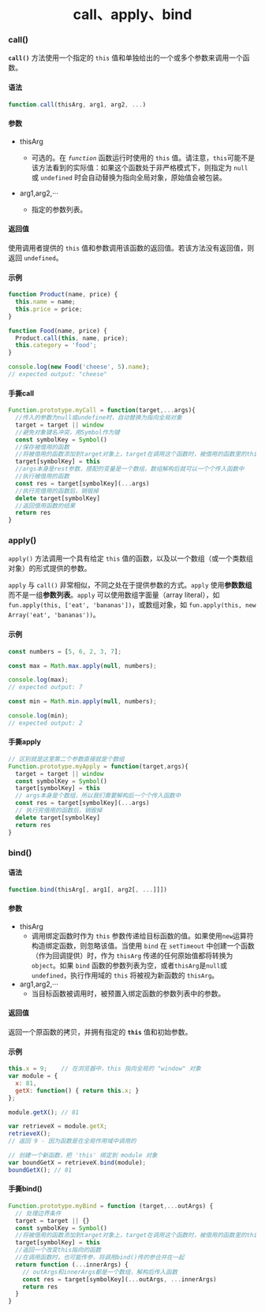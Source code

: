 <center><h1>call、apply、bind</h1></center>

### call()

**`call()`** 方法使用一个指定的 `this` 值和单独给出的一个或多个参数来调用一个函数。

#### 语法

```javascript
function.call(thisArg, arg1, arg2, ...)
```

#### 参数

- thisArg
  + 可选的。在 *`function`* 函数运行时使用的 `this` 值。请注意，`this`可能不是该方法看到的实际值：如果这个函数处于非严格模式下，则指定为 `null` 或 `undefined` 时会自动替换为指向全局对象，原始值会被包装。

- arg1,arg2,···
  + 指定的参数列表。

#### 返回值

使用调用者提供的 `this` 值和参数调用该函数的返回值。若该方法没有返回值，则返回 `undefined`。

#### 示例

```javascript
function Product(name, price) {
  this.name = name;
  this.price = price;
}

function Food(name, price) {
  Product.call(this, name, price);
  this.category = 'food';
}

console.log(new Food('cheese', 5).name);
// expected output: "cheese"
```

#### 手撕call

```javascript
Function.prototype.myCall = function(target,...args){
  //传入的参数为null或undefine时，自动替换为指向全局对象
  target = target || window
  //避免对象键名冲突，用Symbol作为键  
  const symbolKey = Symbol()
  //保存被借用的函数
  //将被借用的函数添加到target对象上，target在调用这个函数时，被借用的函数里的this自然就指向了target
  target[symbolKey] = this
  //args本身是rest参数，搭配的变量是一个数组，数组解构后就可以一个个传入函数中
  //执行被借用的函数
  const res = target[symbolKey](...args) 
  //执行完借用的函数后，销毁掉
  delete target[symbolKey]
  //返回借用函数的结果
  return res
}
```

### apply()

`apply()` 方法调用一个具有给定 `this` 值的函数，以及以一个数组（或一个类数组对象）的形式提供的参数。

`apply` 与 `call()` 非常相似，不同之处在于提供参数的方式。`apply` 使用**参数数组**而不是一组**参数列表**。`apply` 可以使用数组字面量（array literal），如 `fun.apply(this, ['eat', 'bananas'])`，或数组对象，如 `fun.apply(this, new Array('eat', 'bananas'))`。

#### 示例

```javascript
const numbers = [5, 6, 2, 3, 7];

const max = Math.max.apply(null, numbers);

console.log(max);
// expected output: 7

const min = Math.min.apply(null, numbers);

console.log(min);
// expected output: 2
```

#### 手撕apply

```javascript
// 区别就是这里第二个参数直接就是个数组
Function.prototype.myApply = function(target,args){ 
  target = target || window
  const symbolKey = Symbol()
  target[symbolKey] = this
  // args本身是个数组，所以我们需要解构后一个个传入函数中
  const res = target[symbolKey](...args)
  // 执行完借用的函数后，销毁掉
  delete target[symbolKey]
  return res
}
```

### bind()

#### 语法

```javascript
function.bind(thisArg[, arg1[, arg2[, ...]]])
```

#### 参数

- thisArg
  + 调用绑定函数时作为 `this` 参数传递给目标函数的值。如果使用`new`运算符构造绑定函数，则忽略该值。当使用 `bind` 在 `setTimeout` 中创建一个函数（作为回调提供）时，作为 `thisArg` 传递的任何原始值都将转换为 `object`。如果 `bind` 函数的参数列表为空，或者`thisArg`是`null`或`undefined`，执行作用域的 `this` 将被视为新函数的 `thisArg`。
- arg1,arg2,···
  - 当目标函数被调用时，被预置入绑定函数的参数列表中的参数。

#### 返回值

返回一个原函数的拷贝，并拥有指定的 **`this`** 值和初始参数。

#### 示例

```javascript
this.x = 9;    // 在浏览器中，this 指向全局的 "window" 对象
var module = {
  x: 81,
  getX: function() { return this.x; }
};

module.getX(); // 81

var retrieveX = module.getX;
retrieveX();
// 返回 9 - 因为函数是在全局作用域中调用的

// 创建一个新函数，把 'this' 绑定到 module 对象
var boundGetX = retrieveX.bind(module);
boundGetX(); // 81
```

#### 手撕bind()

```javascript
Function.prototype.myBind = function (target,...outArgs) {
  // 处理边界条件
  target = target || {}
  const symbolKey = Symbol()
  //将被借用的函数添加到target对象上，target在调用这个函数时，被借用的函数里的this自然就指向了target
  target[symbolKey] = this
  //返回一个改变this指向的函数
  //在调用函数时，也可能传参，将调用bind()传的参合并在一起
  return function (...innerArgs) {
    // outArgs和innerArgs都是一个数组，解构后传入函数
    const res = target[symbolKey](...outArgs, ...innerArgs)
    return res
  } 
}
```

